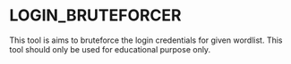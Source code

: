 # LOGIN_BRUTEFORCER
This tool is aims to bruteforce the login credentials for given wordlist. This tool should only be used for educational purpose only.
